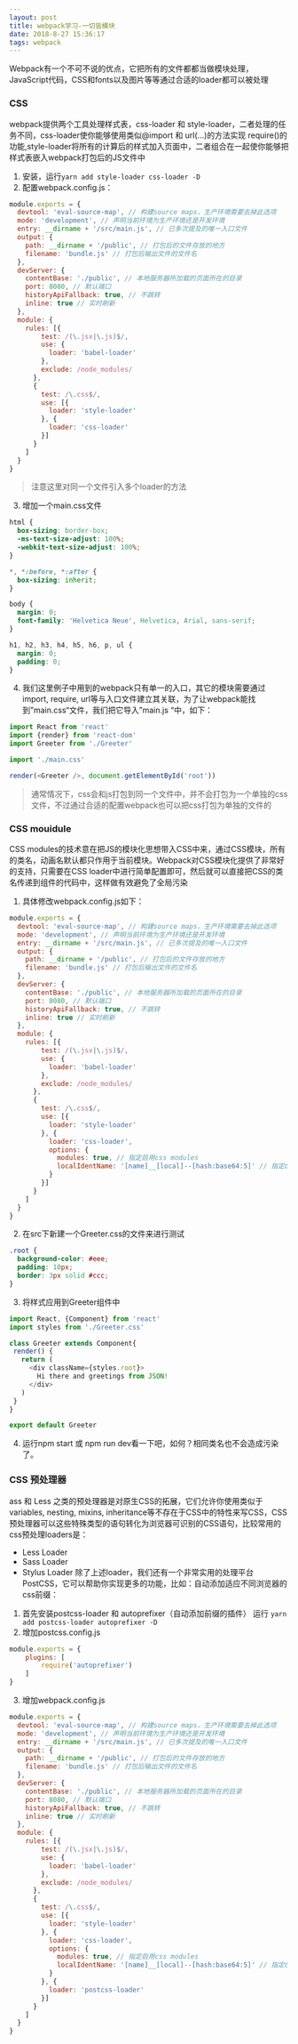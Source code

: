```yaml
---
layout: post
title: webpack学习-一切皆模块
date: 2018-8-27 15:36:17
tags: webpack
---
```

Webpack有一个不可不说的优点，它把所有的文件都都当做模块处理，JavaScript代码，CSS和fonts以及图片等等通过合适的loader都可以被处理
### CSS
webpack提供两个工具处理样式表，css-loader 和 style-loader，二者处理的任务不同，css-loader使你能够使用类似@import 和 url(...)的方法实现 require()的功能,style-loader将所有的计算后的样式加入页面中，二者组合在一起使你能够把样式表嵌入webpack打包后的JS文件中
1. 安装，运行`yarn add style-loader css-loader -D`
2. 配置webpack.config.js：
```javascript
module.exports = {
  devtool: 'eval-source-map', // 构建source maps，生产环境需要去掉此选项
  mode: 'development', // 声明当前环境为生产环境还是开发环境
  entry: __dirname + '/src/main.js', // 已多次提及的唯一入口文件
  output: {
    path: __dirname + '/public', // 打包后的文件存放的地方
    filename: 'bundle.js' // 打包后输出文件的文件名
  },
  devServer: {
    contentBase: './public', // 本地服务器所加载的页面所在的目录
    port: 8080, // 默认端口
    historyApiFallback: true, // 不跳转
    inline: true // 实时刷新
  },
  module: {
    rules: [{
        test: /(\.jsx|\.js)$/,
        use: {
          loader: 'babel-loader'
        },
        exclude: /node_modules/
      },
      {
        test: /\.css$/,
        use: [{
          loader: 'style-loader'
        }, {
          loader: 'css-loader'
        }]
      }
    ]
  }
}
```
> 注意这里对同一个文件引入多个loader的方法
3. 增加一个main.css文件
```css
html {
  box-sizing: border-box;
  -ms-text-size-adjust: 100%;
  -webkit-text-size-adjust: 100%;
}

*, *:before, *:after {
  box-sizing: inherit;
}

body {
  margin: 0;
  font-family: 'Helvetica Neue', Helvetica, Arial, sans-serif;
}

h1, h2, h3, h4, h5, h6, p, ul {
  margin: 0;
  padding: 0;
}
```

4. 我们这里例子中用到的webpack只有单一的入口，其它的模块需要通过 import, require, url等与入口文件建立其关联，为了让webpack能找到”main.css“文件，我们把它导入”main.js “中，如下：
```javascript
import React from 'react'
import {render} from 'react-dom'
import Greeter from './Greeter'

import './main.css'

render(<Greeter />, document.getElementById('root'))
```
> 通常情况下，css会和js打包到同一个文件中，并不会打包为一个单独的css文件，不过通过合适的配置webpack也可以把css打包为单独的文件的

### CSS mouidule
CSS modules的技术意在把JS的模块化思想带入CSS中来，通过CSS模块，所有的类名，动画名默认都只作用于当前模块。Webpack对CSS模块化提供了非常好的支持，只需要在CSS loader中进行简单配置即可，然后就可以直接把CSS的类名传递到组件的代码中，这样做有效避免了全局污染
1. 具体修改webpack.config.js如下：
```javascript
module.exports = {
  devtool: 'eval-source-map', // 构建source maps，生产环境需要去掉此选项
  mode: 'development', // 声明当前环境为生产环境还是开发环境
  entry: __dirname + '/src/main.js', // 已多次提及的唯一入口文件
  output: {
    path: __dirname + '/public', // 打包后的文件存放的地方
    filename: 'bundle.js' // 打包后输出文件的文件名
  },
  devServer: {
    contentBase: './public', // 本地服务器所加载的页面所在的目录
    port: 8080, // 默认端口
    historyApiFallback: true, // 不跳转
    inline: true // 实时刷新
  },
  module: {
    rules: [{
        test: /(\.jsx|\.js)$/,
        use: {
          loader: 'babel-loader'
        },
        exclude: /node_modules/
      },
      {
        test: /\.css$/,
        use: [{
          loader: 'style-loader'
        }, {
          loader: 'css-loader',
          options: {
            modules: true, // 指定启用css modules
            localIdentName: '[name]__[local]--[hash:base64:5]' // 指定css的类名格式
          }
        }]
      }
    ]
  }
}
```
2. 在src下新建一个Greeter.css的文件来进行测试
```css
.root {
  background-color: #eee;
  padding: 10px;
  border: 3px solid #ccc;
}
```
3. 将样式应用到Greeter组件中
```javascript
import React, {Component} from 'react'
import styles from './Greeter.css'

class Greeter extends Component{
 render() {
   return (
     <div className={styles.root}>
       Hi there and greetings from JSON!
     </div>
   )
 }
}

export default Greeter
```
4. 运行npm start 或 npm run dev看一下吧，如何？相同类名也不会造成污染了。

### CSS 预处理器
ass 和 Less 之类的预处理器是对原生CSS的拓展，它们允许你使用类似于variables, nesting, mixins, inheritance等不存在于CSS中的特性来写CSS，CSS预处理器可以这些特殊类型的语句转化为浏览器可识别的CSS语句，比较常用的css预处理loaders是：
- Less Loader
- Sass Loader
- Stylus Loader
除了上述loader，我们还有一个非常实用的处理平台PostCSS，它可以帮助你实现更多的功能，比如：自动添加适应不同浏览器的css前缀：
1. 首先安装postcss-loader 和 autoprefixer（自动添加前缀的插件）
运行 `yarn add postcss-loader autoprefixer -D`
2. 增加postcss.config.js
```javascript
module.exports = {
    plugins: [
        require('autoprefixer')
    ]
}
```
3. 增加webpack.config.js
```javascript
module.exports = {
  devtool: 'eval-source-map', // 构建source maps，生产环境需要去掉此选项
  mode: 'development', // 声明当前环境为生产环境还是开发环境
  entry: __dirname + '/src/main.js', // 已多次提及的唯一入口文件
  output: {
    path: __dirname + '/public', // 打包后的文件存放的地方
    filename: 'bundle.js' // 打包后输出文件的文件名
  },
  devServer: {
    contentBase: './public', // 本地服务器所加载的页面所在的目录
    port: 8080, // 默认端口
    historyApiFallback: true, // 不跳转
    inline: true // 实时刷新
  },
  module: {
    rules: [{
        test: /(\.jsx|\.js)$/,
        use: {
          loader: 'babel-loader'
        },
        exclude: /node_modules/
      },
      {
        test: /\.css$/,
        use: [{
          loader: 'style-loader'
        }, {
          loader: 'css-loader',
          options: {
            modules: true, // 指定启用css modules
            localIdentName: '[name]__[local]--[hash:base64:5]' // 指定css的类名格式
          }
        }, {
          loader: 'postcss-loader'
        }]
      }
    ]
  }
}
```
